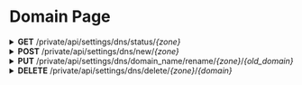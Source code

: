 <h1>Domain Page</h1>

<details close="close">
<summary><b>GET</b> /private/api/settings/dns/status/<em>{zone}</em></summary>

 ---

 |      Header      |                 Data Type               |
 | ---------------- | --------------------------------------- |
 |   Authorization  | `String` eg. `jwt_token_from_login_api` |

 |    Query URL     |               Data Type              |
 | ---------------- | ------------------------------------ |
 |       zone       | `Enum` eg. `internal` or `external`  |
 
 Body
 ```json
 ```

 Response 200 
 ```json
 [
   {
      "domain_name": "koompi.com",
      "status": true,
      "zone_record": null
   },
   {
      "domain_name": "website1.local",
      "status": true,
      "zone_record": null
   }
 ]
 ```

 |     Error    |             Body           |
 | ------------ | -------------------------- |
 |     401      | Token invalid              |
 |     410      | Token expired or incorrect |

 ---
</details>

<details close="close">
<summary><b>POST</b> /private/api/settings/dns/new/<em>{zone}</em></summary>

 ---

 |      Header      |                 Data Type               |
 | ---------------- | --------------------------------------- |
 |   Authorization  | `String` eg. `jwt_token_from_login_api` |
 
 |    Query URL     |               Data Type              |
 | ---------------- | ------------------------------------ |
 |       zone       | `Enum` eg. `internal` or `external`  |

 Body for <b><u>change status</u></b> or <b><u>add new domain_name</u></b>
 ```json
 {
   "domain_name": "koompi.com",
   "status": true,
   "zone_record": null
 }
 ```

 Response 200 
 ```json
 ```

 |     Error    |             Body           |
 | ------------ | -------------------------- |
 |     401      | Token invalid              |
 |     410      | Token expired or incorrect |
 |     500      | actual_error_goes_here     |

 ---

 - Note: `subdomain_name` must be a subdomain without its main website name after and is also website form; `dns_type` must only be A, AAAA, CNAME, MX 10, PTR, CAA, SRV, TXT, SOA.

</details>

<details close="close">
<summary><b>PUT</b> /private/api/settings/dns/domain_name/rename/<em>{zone}</em>/<em>{old_domain}</em></summary>

 ---

 |      Header      |                 Data Type               |
 | ---------------- | --------------------------------------- |
 |   Authorization  | `String` eg. `jwt_token_from_login_api` |
 
 |    Query URL     |               Data Type              |
 | ---------------- | ------------------------------------ |
 |       zone       | `Enum` eg. `internal` or `external`  |
 |    old_domain    | `string` eg. `koompi.app`            |

 Body
 ```json
 newdomain.com
 ```

 Response 200 
 ```json
 ```

 |     Error    |             Body           |
 | ------------ | -------------------------- |
 |     401      | Token invalid              |
 |     410      | Token expired or incorrect |
 |     500      | actual_error_goes_here     |

 ---

</details>

<details close="close">
<summary><b>DELETE</b> /private/api/settings/dns/delete/<em>{zone}</em>/<em>{domain}</em></summary>

 ---

 |      Header      |                 Data Type               |
 | ---------------- | --------------------------------------- |
 |   Authorization  | `String` eg. `jwt_token_from_login_api` |
 
 |    Query URL     |               Data Type              |
 | ---------------- | ------------------------------------ |
 |       zone       | `Enum` eg. `internal` or `external`  |
 |      domain      | `string` eg. `koompi.app`            |

 Body
 ```json
 ```

 Response 200 
 ```json
 ```

 |     Error    |             Body           |
 | ------------ | -------------------------- |
 |     401      | Token invalid              |
 |     410      | Token expired or incorrect |
 |     500      | actual_error_goes_here     |

 ---

</details>